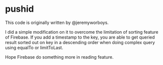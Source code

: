# pushid

This code is originally written by @jeremyworboys.

I did a simple modification on it to overcome the limitation of sorting feature of Firebase.
If you add a timestamp to the key, you are able to get queried result sorted out on key in a descending order when doing complex query using equalTo or limitToLast.

Hope Firebase do something more in reading feature.
